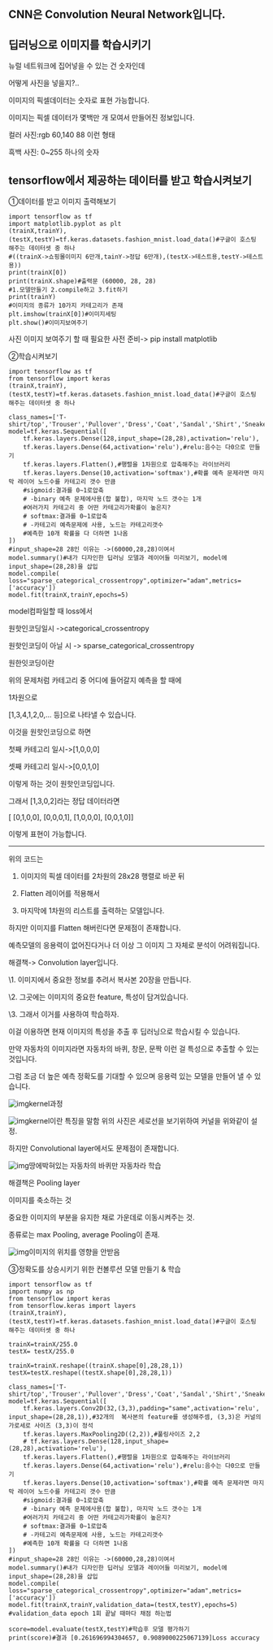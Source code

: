 ## CNN은 Convolution Neural Network입니다.

## 딥러닝으로 이미지를 학습시키기

 

뉴럴 네트워크에 집어넣을 수 있는 건 숫자인데

어떻게 사진을 넣을지?..

이미지의 픽셀데이터는 숫자로 표현 가능합니다.

이미지는 픽셀 데이터가 몇백만 개 모여서 만들어진 정보입니다.

컬러 사진:rgb 60,140 88 이런 형태

흑백 사진: 0~255 하나의 숫자

 

 

## tensorflow에서 제공하는 데이터를 받고 학습시켜보기

①데이터를 받고 이미지 출력해보기

```
import tensorflow as tf
import matplotlib.pyplot as plt
(trainX,trainY),(testX,testY)=tf.keras.datasets.fashion_mnist.load_data()#구글이 호스팅 해주는 데이터셋 중 하나
#((trainX->쇼핑몰이미지 6만개,tainY->정답 6만개),(testX->테스트용,testY->테스트용))
print(trainX[0])
print(trainX.shape)#출력문 (60000, 28, 28)
#1.모델만들기 2.compile하고 3.fit하기
print(trainY)
#이미지의 종류가 10가지 카테고리가 존재
plt.imshow(trainX[0])#이미지세팅
plt.show()#이미지보여주기
```

사진 이미지 보여주기 할 때 필요한 사전 준비-> pip install matplotlib

②학습시켜보기

```
import tensorflow as tf
from tensorflow import keras
(trainX,trainY),(testX,testY)=tf.keras.datasets.fashion_mnist.load_data()#구글이 호스팅 해주는 데이터셋 중 하나

class_names=['T-shirt/top','Trouser','Pullover','Dress','Coat','Sandal','Shirt','Sneaker','Bag','Ankleboot']
model=tf.keras.Sequential([
    tf.keras.layers.Dense(128,input_shape=(28,28),activation='relu'),
    tf.keras.layers.Dense(64,activation='relu'),#relu:음수는 다0으로 만들기
    tf.keras.layers.Flatten(),#행렬을 1차원으로 압축해주는 라이브러리
    tf.keras.layers.Dense(10,activation='softmax'),#확률 예측 문제라면 마지막 레이어 노드수를 카테고리 갯수 만큼
    #sigmoid:결과를 0~1로압축
    # -binary 예측 문제에사용(합 불합), 마지막 노드 갯수는 1개
    #여러가지 카테고리 중 어떤 카테고리가확률이 높은지?
    # softmax:결과를 0~1로압축
    # -카테고리 예측문제에 사용, 노드는 카테고리갯수
    #예측한 10개 확률을 다 더하면 1나옴
])
#input_shape=28 28인 이유는 ->(60000,28,28)이여서
model.summary()#내가 디자인한 딥러닝 모델과 레이어들 미리보기, model에 input_shape=(28,28)을 삽입
model.compile( loss="sparse_categorical_crossentropy",optimizer="adam",metrics=['accuracy'])
model.fit(trainX,trainY,epochs=5)
```

model컴파일할 때 loss에서 

원핫인코딩일시 ->categorical_crossentropy

원핫인코딩이 아닐 시 -> sparse_categorical_crossentropy

원한잇코딩이란 

위의 문제처럼 카테고리 중 어디에 들어갈지 예측을 할 때에 

1차원으로

[1,3,4,1,2,0,... 등]으로 나타낼 수 있습니다.

이것을 원핫인코딩으로 하면

첫째 카테고리 일시->[1,0,0,0]

셋째 카테고리 일시->[0,0,1,0]

이렇게 하는 것이 원핫인코딩입니다.

그래서 [1,3,0,2]라는 정답 데이터라면

[ [0,1,0,0], [0,0,0,1], [1,0,0,0], [0,0,1,0]]

이렇게 표현이 가능합니다.

-----------------------------

위의 코드는 

1. 이미지의 픽셀 데이터를 2차원의 28x28 행렬로 바꾼 뒤 

2. Flatten 레이어를 적용해서

3. 마지막에 1차원의 리스트를 출력하는 모델입니다.

하지만 이미지를 Flatten 해버린다면 문제점이 존재합니다.

예측모델의 응용력이 없어진다거나 더 이상 그 이미지 그 자체로 분석이 어려워집니다.

 

해결책-> Convolution layer입니다.

\1. 이미지에서 중요한 정보를 추려서 복사본 20장을 만듭니다.

\2. 그곳에는 이미지의 중요한 feature, 특성이 담겨있습니다.

\3. 그래서 이거를 사용하여 학습하자.

이걸 이용하면 현재 이미지의 특성을 추출 후 딥러닝으로 학습시킬 수 있습니다.

만약 자동차의 이미지라면 자동차의 바퀴, 창문, 문짝 이런 걸 특성으로 추출할 수 있는 것입니다.

그럼 조금 더 높은 예측 정확도를 기대할 수 있으며 응용력 있는 모델을 만들어 낼 수 있습니다.



![img](https://blog.kakaocdn.net/dn/K2Ihe/btrdz85ZpEo/ku6RXWP7YHZ9KoCd4zeK6K/img.png)kernel과정

![img](https://blog.kakaocdn.net/dn/dojkpy/btrdru3gekD/5dlLzoXwinYMd5saQM98UK/img.png)kernel이란 특징을 말함 위의 사진은 세로선을 보기위하여 커널을 위와같이 설정.



하지만 Convolutional layer에서도 문제점이 존재합니다.



![img](https://blog.kakaocdn.net/dn/czqvBf/btrdwSXb3sE/hWFUsWPyAVoQrGDnNNne8k/img.png)땅에박혀있는 자동차의 바퀴만 자동차라 학습



해결책은 Pooling layer

이미지를 축소하는 것

중요한 이미지의 부분을 유지한 채로 가운데로 이동시켜주는 것.

종류로는 max Pooling, average Pooling이 존재.



![img](https://blog.kakaocdn.net/dn/DVRJu/btrdEjZO4es/v5CwA53vfavoGQkPMAdx71/img.png)이미지의 위치를 영향을 안받음



 

③정확도를 상승시키기 위한 컨볼루션 모델 만들기 & 학습

```
import tensorflow as tf
import numpy as np
from tensorflow import keras
from tensorflow.keras import layers
(trainX,trainY),(testX,testY)=tf.keras.datasets.fashion_mnist.load_data()#구글이 호스팅 해주는 데이터셋 중 하나

trainX=trainX/255.0
testX= testX/255.0

trainX=trainX.reshape((trainX.shape[0],28,28,1))
testX=testX.reshape((testX.shape[0],28,28,1))

class_names=['T-shirt/top','Trouser','Pullover','Dress','Coat','Sandal','Shirt','Sneaker','Bag','Ankleboot']
model=tf.keras.Sequential([
    tf.keras.layers.Conv2D(32,(3,3),padding="same",activation='relu', input_shape=(28,28,1)),#32개의  복사본의 feature를 생성해주셈, (3,3)은 커널의 가로세로 사이즈 (3,3)이 정석
    tf.keras.layers.MaxPooling2D((2,2)),#풀링사이즈 2,2
    # tf.keras.layers.Dense(128,input_shape=(28,28),activation='relu'),
    tf.keras.layers.Flatten(),#행렬을 1차원으로 압축해주는 라이브러리
    tf.keras.layers.Dense(64,activation='relu'),#relu:음수는 다0으로 만들기
    tf.keras.layers.Dense(10,activation='softmax'),#확률 예측 문제라면 마지막 레이어 노드수를 카테고리 갯수 만큼
    #sigmoid:결과를 0~1로압축
    # -binary 예측 문제에사용(합 불합), 마지막 노드 갯수는 1개
    #여러가지 카테고리 중 어떤 카테고리가확률이 높은지?
    # softmax:결과를 0~1로압축
    # -카테고리 예측문제에 사용, 노드는 카테고리갯수
    #예측한 10개 확률을 다 더하면 1나옴
])
#input_shape=28 28인 이유는 ->(60000,28,28)이여서
model.summary()#내가 디자인한 딥러닝 모델과 레이어들 미리보기, model에 input_shape=(28,28)을 삽입
model.compile( loss="sparse_categorical_crossentropy",optimizer="adam",metrics=['accuracy'])
model.fit(trainX,trainY,validation_data=(testX,testY),epochs=5)
#validation_data epoch 1회 끝날 때마다 채점 하는법

score=model.evaluate(testX,testY)#학습후 모델 평가하기
print(score)#결과 [0.261696994304657, 0.9089000225067139]Loss accuracy
```

 
